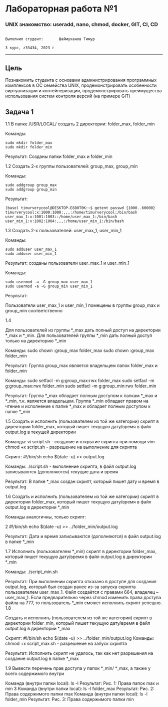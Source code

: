 # Лабораторная работа №1

###  UNIX знакомство: useradd, nano, chmod, docker, GIT, CI, CD

                                                                                       Выполнил студент:       Шаймуханов Тимур
                                                                                                         3 курс, z33434, 2023 г
---

## Цель

Познакомить студента с основами администрирования программных комплексов в ОС семейства UNIX, продемонстрировать особенности виртуализации и контейнеризации, продемонстрировать преимущества использования систем контроля версий (на примере GIT)

## Задача 1

1.1
В папке /USR/LOCAL/ создать 2 директории: folder_max, folder_min

Команды:
```console
sudo mkdir folder_max
sudo mkdir folder_min
```

Результат:
Cозданы папки folder_max и folder_min

1.2
Создать 2-х группы пользователей: group_max, group_min

Команды:

```console
sudo addgroup group_max
sudo addgroup group_min
```

Результат:

```console
(base) timurverycool@DESKTOP-E880T0K:~$ getent passwd {1000..60000}
timurverycool:x:1000:1000:,,,:/home/timurverycool:/bin/bash
user_max_1:x:1001:1003::/home/user_max_1:/bin/bash
user_min_1:x:1002:1004:,,,:/home/user_min_1:/bin/bash
```

1.3
Создать 2-х пользователей: user_max_1, user_min_1

Команды:

```console
sudo adduser user_max_1
sudo adduser user_min_1
```

Результат: созданы пользователи user_max_1 и user_min_1

Команды:

```console
sudo usermod -a -G group_max user_max_1
sudo usermod -a -G group_min user_min_1
```

Результат:

Пользователи user_max_1 и user_min_1 помещены в группы group_max и group_min соответственно

1.4

Для пользователей из группы *_max дать полный доступ на директории *_max
и *_min. Для пользователей группы *_min дать полный доступ только на директорию *_min

Команды:
sudo chown :group_max folder_max
sudo chown :group_max folder_min

Результат:
Группа group_max является владельцем папок folder_max и folder_min

Команды:
sudo setfacl -m g:group_max:rwx folder_max
sudo setfacl -m g:group_max:rwx folder_min
sudo setfacl -m g:group_min:rwx folder_min

Результат:
Группа *_max обладает полным доступом к папкам *_max и *_min, т.к. является владельцем. Группа *_min обладает правом на чтение и исполнение к папке *_max и обладает
полным доступом к папке *_min

1.5
Создать и исполнить (пользователем из той же категории) скрипт в директории
folder_max, который пишет текущую дату/время в файл output.log в текущей
директории

Команды:
vi script.sh - создание и открытие скрипта при помощи vim
chmod +x script.sh - разрешение на выполнение для скрипта

Скрипт:
#!/bin/sh
echo $(date -u) >> output.log

Команды:
./script.sh - выполнение скрипта, в файл output.log записываются (дополняются) текущие
дата и время

Результат:
В папке *_max создан скрипт, который пишет дату и время в output.log

1.6
Cоздать и исполнить (пользователем из той же категории) скрипт в директории
folder_max, который пишет текущую дату/время в файл output.log в директории
*_min

Команды аналогичны, только скрипт:

2
#!/bin/sh
echo $(date -u) >> ../folder_min/output.log

Результат:
Дата и время записываются (дополняются) в файл output.log в папке *_min

1.7
Исполнить (пользователем *_min) скрипт в директории folder_max, который пишет текущую дату/время в файл output.log в директории *_min

Команды:
./script_min.sh

Результат:
При выполнении скрипта отказано в доступе для создания output.log, который был создан
ранее из-за запуска скрипта пользователем user_max_1. Файл создаётся с правами 664, владелец – user_max_1. Если предварительно через chmod изменить права доступа файла на
777, то пользователь *_min сможет исполнить скрипт успешно.
1.8

Создать и исполнить (пользователем из той же категории) скрипт в директории
folder_min, который пишет текущую дату/время в файл output.log в директории
*_max

Скрипт:
#!/bin/sh
echo $(date -u) >> ../folder_min/output.log
Команды:
chmod +x script_max.sh - разрешение на запуск скрипта

Результат:
Исполнить скрипт не удалось, так как нет разрешения на создание output.log в папке *_max

1.9
Вывести перечень прав доступа у папок *_min/ *_max, а также у всего содержимого внутри

Команда (внутри папки local):
ls -l
Результат:
Рис. 1: Права папок max и min
3
Команда (внутри папки local):
ls -l folder_max
Результат:
Рис. 2: Права содержимого папки max
Команда (внутри папки local):
ls -l folder_min
Результат:
Рис. 3: Права содержимого папки min
                                                                

